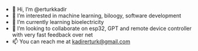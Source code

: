- 👋 Hi, I’m @erturkkadir
- 👀 I’m interested in machine learning, biloogy, software development
- 🌱 I’m currently learning bioelectricity
- 💞️ I’m looking to collaborate on esp32, GPT and remote device controller with very fast feedback over net
- 📫 You can reach me at kadirerturk@gmail.com

<!---
erturkkadir/erturkkadir is a ✨ special ✨ repository because its `README.md` (this file) appears on your GitHub profile.
You can click the Preview link to take a look at your changes.
--->
